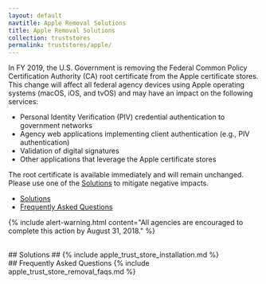 ```yaml
---
layout: default
navtitle: Apple Removal Solutions
title: Apple Removal Solutions
collection: truststores
permalink: truststores/apple/
---
```

In FY 2019, the U.S. Government is removing the Federal Common Policy Certification Authority (CA) root certificate from the Apple certificate stores. This change will affect all federal agency devices using Apple operating systems (macOS, iOS, and tvOS) and may have an impact on the following services:  

- Personal Identity Verification (PIV) credential authentication to government networks
- Agency web applications implementing client authentication (e.g., PIV authentication)
- Validation of digital signatures
- Other applications that leverage the Apple certificate stores

The root certificate is available immediately and will remain unchanged. Please use one of the [Solutions](#solutions) to mitigate negative impacts. 
- [Solutions](#solutions)
- [Frequently Asked Questions](#frequently-asked-questions)

{% include alert-warning.html content="All agencies are encouraged to complete this action by August 31, 2018." %} 

<br>
## Solutions ##
{% include apple_trust_store_installation.md %}

<br>
## Frequently Asked Questions 
{% include apple_trust_store_removal_faqs.md %}
